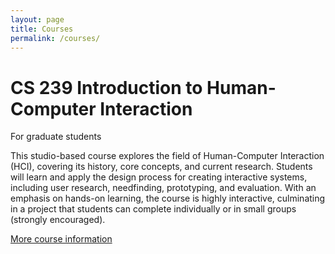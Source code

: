 ```yaml
---
layout: page
title: Courses
permalink: /courses/
---
```

<link rel="icon" href="{{ site.url }}/favicon.ico" type="image/x-icon">

# CS 239 Introduction to Human-Computer Interaction
For graduate students

This studio-based course explores the field of Human-Computer Interaction (HCI), covering its history, core concepts, and current research. Students will learn and apply the design process for creating interactive systems, including user research, needfinding, prototyping, and evaluation. With an emphasis on hands-on learning, the course is highly interactive, culminating in a project that students can complete individually or in small groups (strongly encouraged).


<a href="https://docs.google.com/document/d/11U6mRCJ223FE_ajKWiLYuXw5qHYmw4_5WZINPUmrSRk/edit?tab=t.0#heading=h.uvv6b2s0nzj"> More course information</a>